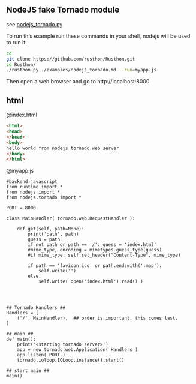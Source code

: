 NodeJS fake Tornado module
-------

see [nodejs_tornado.py](../src/runtime/nodejs_tornado.py)


To run this example run these commands in your shell, nodejs will be used to run it:

```bash
cd
git clone https://github.com/rusthon/Rusthon.git
cd Rusthon/
./rusthon.py ./examples/nodejs_tornado.md --run=myapp.js
```

Then open a web browser and go to http://localhost:8000

html
-----

@index.html
```html
<html>
<head>
</head>
<body>
hello world from nodejs tornado web server
</body>
</html>

```


@myapp.js
```rusthon
#backend:javascript
from runtime import *
from nodejs import *
from nodejs.tornado import *

PORT = 8000

class MainHandler( tornado.web.RequestHandler ):

	def get(self, path=None):
		print('path', path)
		guess = path
		if not path or path == '/': guess = 'index.html'
		#mime_type, encoding = mimetypes.guess_type(guess)
		#if mime_type: self.set_header("Content-Type", mime_type)

		if path == 'favicon.ico' or path.endswith('.map'):
			self.write('')
		else:
			self.write( open('index.html').read() )




## Tornado Handlers ##
Handlers = [
	('/', MainHandler),  ## order is important, this comes last.
]

## main ##
def main():
	print('<starting tornado server>')
	app = new tornado.web.Application( Handlers )
	app.listen( PORT )
	tornado.ioloop.IOLoop.instance().start()

## start main ##
main()


```
